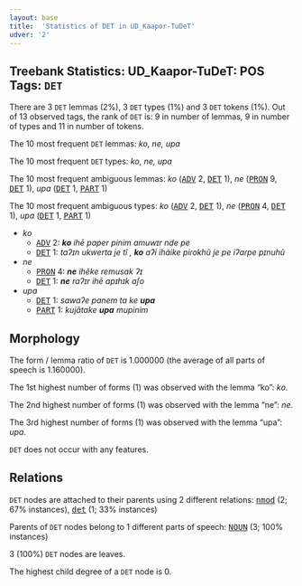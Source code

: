 ```yaml
---
layout: base
title:  'Statistics of DET in UD_Kaapor-TuDeT'
udver: '2'
---
```


## Treebank Statistics: UD_Kaapor-TuDeT: POS Tags: `DET`

There are 3 `DET` lemmas (2%), 3 `DET` types (1%) and 3 `DET` tokens (1%).
Out of 13 observed tags, the rank of `DET` is: 9 in number of lemmas, 9 in number of types and 11 in number of tokens.

The 10 most frequent `DET` lemmas: <em>ko, ne, upa</em>

The 10 most frequent `DET` types:  <em>ko, ne, upa</em>

The 10 most frequent ambiguous lemmas: <em>ko</em> (<tt><a href="urb_tudet-pos-ADV.html">ADV</a></tt> 2, <tt><a href="urb_tudet-pos-DET.html">DET</a></tt> 1), <em>ne</em> (<tt><a href="urb_tudet-pos-PRON.html">PRON</a></tt> 9, <tt><a href="urb_tudet-pos-DET.html">DET</a></tt> 1), <em>upa</em> (<tt><a href="urb_tudet-pos-DET.html">DET</a></tt> 1, <tt><a href="urb_tudet-pos-PART.html">PART</a></tt> 1)

The 10 most frequent ambiguous types:  <em>ko</em> (<tt><a href="urb_tudet-pos-ADV.html">ADV</a></tt> 2, <tt><a href="urb_tudet-pos-DET.html">DET</a></tt> 1), <em>ne</em> (<tt><a href="urb_tudet-pos-PRON.html">PRON</a></tt> 4, <tt><a href="urb_tudet-pos-DET.html">DET</a></tt> 1), <em>upa</em> (<tt><a href="urb_tudet-pos-DET.html">DET</a></tt> 1, <tt><a href="urb_tudet-pos-PART.html">PART</a></tt> 1)


* <em>ko</em>
  * <tt><a href="urb_tudet-pos-ADV.html">ADV</a></tt> 2: <em><b>ko</b> ihē paper pinim amuwɪr nde pe</em>
  * <tt><a href="urb_tudet-pos-DET.html">DET</a></tt> 1: <em>taʔɪn ukwerta je tĩ , <b>ko</b> aʔi iháike piɾokhũ je pe iʔaɾpe pɪnuhũ</em>
* <em>ne</em>
  * <tt><a href="urb_tudet-pos-PRON.html">PRON</a></tt> 4: <em><b>ne</b> ihẽke remusak ʔɪ</em>
  * <tt><a href="urb_tudet-pos-DET.html">DET</a></tt> 1: <em><b>ne</b> raʔɪr ihē apɪhɪk aʃo</em>
* <em>upa</em>
  * <tt><a href="urb_tudet-pos-DET.html">DET</a></tt> 1: <em>sawaʔe panem ta ke <b>upa</b></em>
  * <tt><a href="urb_tudet-pos-PART.html">PART</a></tt> 1: <em>kujãtake <b>upa</b> mupinim</em>

## Morphology

The form / lemma ratio of `DET` is 1.000000 (the average of all parts of speech is 1.160000).

The 1st highest number of forms (1) was observed with the lemma “ko”: <em>ko</em>.

The 2nd highest number of forms (1) was observed with the lemma “ne”: <em>ne</em>.

The 3rd highest number of forms (1) was observed with the lemma “upa”: <em>upa</em>.

`DET` does not occur with any features.


## Relations

`DET` nodes are attached to their parents using 2 different relations: <tt><a href="urb_tudet-dep-nmod.html">nmod</a></tt> (2; 67% instances), <tt><a href="urb_tudet-dep-det.html">det</a></tt> (1; 33% instances)

Parents of `DET` nodes belong to 1 different parts of speech: <tt><a href="urb_tudet-pos-NOUN.html">NOUN</a></tt> (3; 100% instances)

3 (100%) `DET` nodes are leaves.

The highest child degree of a `DET` node is 0.


